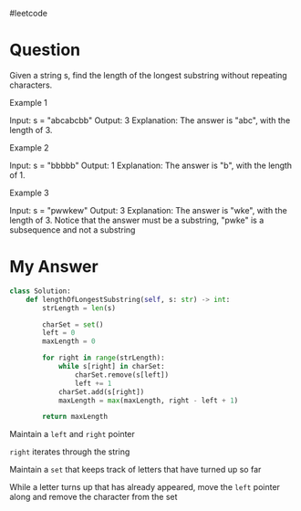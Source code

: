 #leetcode 

# Question

Given a string s, find the length of the longest
substring
without repeating characters.


Example 1

Input: s = "abcabcbb"
Output: 3
Explanation: The answer is "abc", with the length of 3.

Example 2

Input: s = "bbbbb"
Output: 1
Explanation: The answer is "b", with the length of 1.

Example 3

Input: s = "pwwkew"
Output: 3
Explanation: The answer is "wke", with the length of 3.
Notice that the answer must be a substring, "pwke" is a subsequence and not a substring

# My Answer


```python
class Solution:
    def lengthOfLongestSubstring(self, s: str) -> int:
        strLength = len(s)

        charSet = set()
        left = 0
        maxLength = 0

        for right in range(strLength):
            while s[right] in charSet:
                charSet.remove(s[left])
                left += 1
            charSet.add(s[right])
            maxLength = max(maxLength, right - left + 1)

        return maxLength
```

Maintain a `left` and `right` pointer

`right` iterates through the string

Maintain a `set` that keeps track of letters that have turned up so far

While a letter turns up that has already appeared, move the `left` pointer along and remove the character from the set
